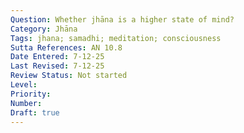 ```yaml
---
Question: Whether jhāna is a higher state of mind?
Category: Jhāna
Tags: jhana; samadhi; meditation; consciousness
Sutta References: AN 10.8
Date Entered: 7-12-25
Last Revised: 7-12-25
Review Status: Not started
Level: 
Priority: 
Number: 
Draft: true
---
```

